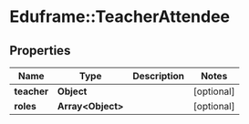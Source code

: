 # Eduframe::TeacherAttendee

## Properties
Name | Type | Description | Notes
------------ | ------------- | ------------- | -------------
**teacher** | **Object** |  | [optional] 
**roles** | **Array&lt;Object&gt;** |  | [optional] 


